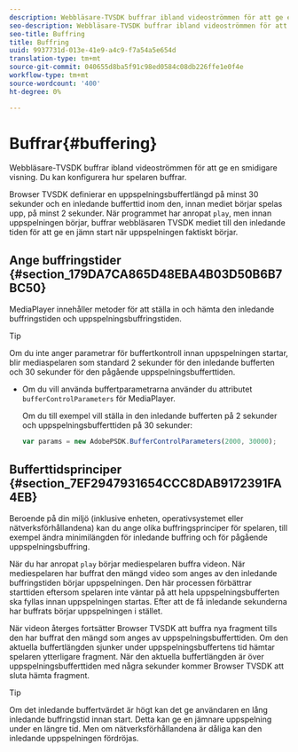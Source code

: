 ```yaml
---
description: Webbläsare-TVSDK buffrar ibland videoströmmen för att ge en smidigare visning. Du kan konfigurera hur spelaren buffrar.
seo-description: Webbläsare-TVSDK buffrar ibland videoströmmen för att ge en smidigare visning. Du kan konfigurera hur spelaren buffrar.
seo-title: Buffring
title: Buffring
uuid: 9937731d-013e-41e9-a4c9-f7a54a5e654d
translation-type: tm+mt
source-git-commit: 040655d8ba5f91c98ed0584c08db226ffe1e0f4e
workflow-type: tm+mt
source-wordcount: '400'
ht-degree: 0%

---
```



# Buffrar{#buffering}

Webbläsare-TVSDK buffrar ibland videoströmmen för att ge en smidigare visning. Du kan konfigurera hur spelaren buffrar.

Browser TVSDK definierar en uppspelningsbuffertlängd på minst 30 sekunder och en inledande bufferttid inom den, innan mediet börjar spelas upp, på minst 2 sekunder. När programmet har anropat `play`, men innan uppspelningen börjar, buffrar webbläsaren TVSDK mediet till den inledande tiden för att ge en jämn start när uppspelningen faktiskt börjar.

## Ange buffringstider {#section_179DA7CA865D48EBA4B03D50B6B7BC50}

MediaPlayer innehåller metoder för att ställa in och hämta den inledande buffringstiden och uppspelningsbuffringstiden.

>[!TIP]
>
>Om du inte anger parametrar för buffertkontroll innan uppspelningen startar, blir mediaspelaren som standard 2 sekunder för den inledande bufferten och 30 sekunder för den pågående uppspelningsbufferttiden.

* Om du vill använda buffertparametrarna använder du attributet `bufferControlParameters` för MediaPlayer.

   Om du till exempel vill ställa in den inledande bufferten på 2 sekunder och uppspelningsbufferttiden på 30 sekunder:

   ```js
   var params = new AdobePSDK.BufferControlParameters(2000, 30000);
   ```

## Bufferttidsprinciper {#section_7EF2947931654CCC8DAB9172391FA4EB}

Beroende på din miljö (inklusive enheten, operativsystemet eller nätverksförhållandena) kan du ange olika buffringsprinciper för spelaren, till exempel ändra minimilängden för inledande buffring och för pågående uppspelningsbuffring.

När du har anropat `play` börjar mediespelaren buffra videon. När mediespelaren har buffrat den mängd video som anges av den inledande buffringstiden börjar uppspelningen. Den här processen förbättrar starttiden eftersom spelaren inte väntar på att hela uppspelningsbufferten ska fyllas innan uppspelningen startas. Efter att de få inledande sekunderna har buffrats börjar uppspelningen i stället.

När videon återges fortsätter Browser TVSDK att buffra nya fragment tills den har buffrat den mängd som anges av uppspelningsbufferttiden. Om den aktuella buffertlängden sjunker under uppspelningsbuffertens tid hämtar spelaren ytterligare fragment. När den aktuella buffertlängden är över uppspelningsbufferttiden med några sekunder kommer Browser TVSDK att sluta hämta fragment.

>[!TIP]
>
>Om det inledande buffertvärdet är högt kan det ge användaren en lång inledande buffringstid innan start. Detta kan ge en jämnare uppspelning under en längre tid. Men om nätverksförhållandena är dåliga kan den inledande uppspelningen fördröjas.

